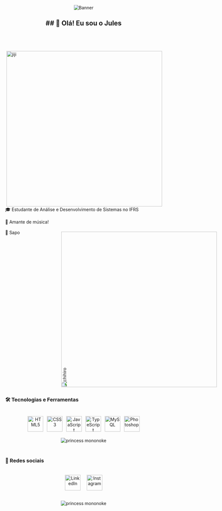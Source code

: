 <p align="center">
  <img src="https://i.pinimg.com/736x/93/e7/69/93e7691a3c765263c3926dd3657a720b.jpg" alt="Banner"/>
</p>

<h2 align="center">
## 👋 Olá! Eu sou o Jules <br><br>
</h2>
<br><br>

<img src="https://i.pinimg.com/736x/87/3d/c3/873dc34aca91ae5d0f4591e434b5cfe8.jpg" alt="jiji" align="right" height="500" />

🎓 Estudante de Análise e Desenvolvimento de Sistemas no IFRS<br><br>
🎵 Amante de música!<br><br>
🐸 Sapo

<img src="https://i.pinimg.com/736x/22/1f/2b/221f2b867bc51adac7dd5ed68033b609.jpg" alt="chihiro" height="500" style="transform: rotate(-90deg); margin-left: 180px; margin-top: -25px"  />

<br clear="right">

##

### 🛠️ Tecnologias e Ferramentas <br><br>

<div align="center">
  <img src="https://cdn.jsdelivr.net/gh/devicons/devicon/icons/html5/html5-original.svg" title="HTML5" alt="HTML5" width="50" height="50"/>
  &nbsp;
  <img src="https://cdn.jsdelivr.net/gh/devicons/devicon/icons/css3/css3-original.svg" title="CSS3" alt="CSS3" width="50" height="50"/>
  &nbsp;
  <img src="https://cdn.jsdelivr.net/gh/devicons/devicon/icons/javascript/javascript-original.svg" title="JavaScript" alt="JavaScript" width="50" height="50"/>
  &nbsp;
  <img src="https://cdn.jsdelivr.net/gh/devicons/devicon/icons/typescript/typescript-original.svg" title="TypeScript" alt="TypeScript" width="50" height="50"/>
  &nbsp;
  <img src="https://cdn.jsdelivr.net/gh/devicons/devicon/icons/mysql/mysql-original.svg" title="MySQL" alt="MySQL" width="50" height="50"/>
  &nbsp;
  <img src="https://skillicons.dev/icons?i=photoshop" title="Photoshop" alt="Photoshop" width="50" height="50"/>
</div><br>

<div align="center" height="300" width="500">
  <img src="https://i.pinimg.com/736x/d8/55/36/d8553624ebae59404e8581fc880f4294.jpg" alt="princess mononoke" />
</div><br>

##

### 🔗 Redes sociais <br><br>

<div align="center">

[<img src="https://cdn.jsdelivr.net/gh/devicons/devicon/icons/linkedin/linkedin-original.svg" alt="LinkedIn" width="50"/>](https://www.linkedin.com/in/matheus-felipetto-013220216/)
&nbsp;&nbsp;&nbsp;
[<img src="https://skillicons.dev/icons?i=instagram" alt="Instagram" width="50"/>](https://www.instagram.com/mwtheusf/)

</div>

##

<div align="center" height="300" width="500">
  <img src="https://i.pinimg.com/736x/90/e0/0a/90e00a91b59187f5f5e4b374bf3f326b.jpg" alt="princess mononoke" />
</div>
